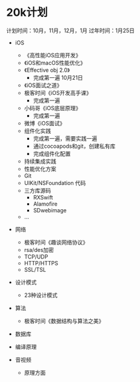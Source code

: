 # 20k计划

计划时间：10月，11月，12月，1月 
过年时间：1月25日

* iOS
    * 《高性能iOS应用开发》
    * 《iOS和macOS性能优化》
    * 《Effective obj 2.0》 
		* 完成第一遍 10月21日
    * 《iOS面试之道》
    * 极客时间《iOS开发高手课》
		* 完成第一遍
    * 小码哥《iOS底层原理》
		* 完成第一遍
    * 微博《iOS面试》
    * 组件化实践 
		* 完成第一遍，需要实践一遍
		* 通过cocoapods和git，创建私有库
		* 完成组件化配置
    * 持续集成实践 
    * 性能优化方案
    * Git
    * UIKit/NSFoundation 代码
    * 三方库源码
        * RXSwift
        * Alamofire
        * SDwebimage
    * ...

* 网络
    * 极客时间《趣谈网络协议》 
    * rsa/des加密 
    * TCP/UDP
    * HTTP/HTTPS
    * SSL/TSL
    
* 设计模式
    * 23种设计模式 
      
* 算法
    * 极客时间《数据结构与算法之美》

* 数据库

* 编译原理

* 音视频
    * 原理方面 